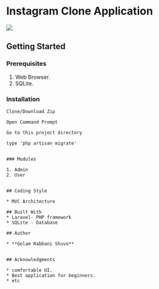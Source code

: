 # Instagram Clone Application

![](https://media.giphy.com/media/4ZNbX6XIzuA8O85zRm/giphy.gif)

## Getting Started

### Prerequisites

1. Web Browser.
2. SQLite.

### Installation

```
Clone/Download Zip
```
```
Open Command Prompt
```
```
Go to this project directory 
```
```
type 'php artisan migrate'


### Modules

1. Admin
2. User


## Coding Style

* MVC Architecture

## Built With
* Laravel- PHP framework
* SQLite - Database

## Author

* **Golam Rabbani Shuvo** 


## Acknowledgments

* comfortable UI.
* Best application for beginners.
* etc
